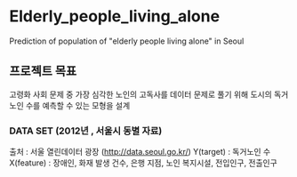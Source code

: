 # Elderly_people_living_alone
Prediction of population of "elderly people living alone" in Seoul

## 프로젝트 목표
고령화 사회 문제 중 가장 심각한 노인의 고독사를 데이터 문제로 풀기 위해 도시의 독거노인 수를 예측할 수 있는 모형을 설계

### DATA SET (2012년 , 서울시 동별 자료)
출처 : 서울 열린데이터 광장 (http://data.seoul.go.kr/)
Y(target) : 독거노인 수
X(feature) : 장애인, 화재 발생 건수, 은행 지점, 노인 복지시설, 전입인구, 전출인구
